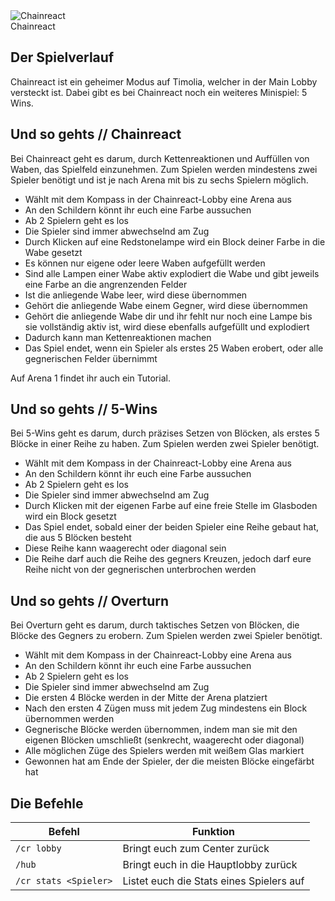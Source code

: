 <div class="banner-wrapper">
    <img alt="Chainreact" src="../img/Chainreact.png">
    <div class="banner-text">Chainreact</div>
</div>

## Der Spielverlauf
Chainreact ist ein geheimer Modus auf Timolia, welcher in der Main Lobby versteckt ist. 
Dabei gibt es bei Chainreact noch ein weiteres Minispiel: 5 Wins.

## Und so gehts // Chainreact
Bei Chainreact geht es darum, durch Kettenreaktionen und Auffüllen von Waben, das Spielfeld einzunehmen. 
Zum Spielen werden mindestens zwei Spieler benötigt und ist je nach Arena mit bis zu sechs Spielern möglich.

- Wählt mit dem Kompass in der Chainreact-Lobby eine Arena aus
- An den Schildern könnt ihr euch eine Farbe aussuchen
- Ab 2 Spielern geht es los
- Die Spieler sind immer abwechselnd am Zug
- Durch Klicken auf eine Redstonelampe wird ein Block deiner Farbe in die Wabe gesetzt
- Es können nur eigene oder leere Waben aufgefüllt werden
- Sind alle Lampen einer Wabe aktiv explodiert die Wabe und gibt jeweils eine Farbe an die angrenzenden Felder
- Ist die anliegende Wabe leer, wird diese übernommen
- Gehört die anliegende Wabe einem Gegner, wird diese übernommen
- Gehört die anliegende Wabe dir und ihr fehlt nur noch eine Lampe bis sie vollständig aktiv ist, wird diese ebenfalls aufgefüllt und explodiert
- Dadurch kann man Kettenreaktionen machen
- Das Spiel endet, wenn ein Spieler als erstes 25 Waben erobert, oder alle gegnerischen Felder übernimmt

Auf Arena 1 findet ihr auch ein Tutorial.

## Und so gehts // 5-Wins
Bei 5-Wins geht es darum, durch präzises Setzen von Blöcken, als erstes 5 Blöcke in einer Reihe zu haben. Zum Spielen werden zwei Spieler benötigt.

- Wählt mit dem Kompass in der Chainreact-Lobby eine Arena aus
- An den Schildern könnt ihr euch eine Farbe aussuchen
- Ab 2 Spielern geht es los
- Die Spieler sind immer abwechselnd am Zug
- Durch Klicken mit der eigenen Farbe auf eine freie Stelle im Glasboden wird ein Block gesetzt
- Das Spiel endet, sobald einer der beiden Spieler eine Reihe gebaut hat, die aus 5 Blöcken besteht
- Diese Reihe kann waagerecht oder diagonal sein
- Die Reihe darf auch die Reihe des gegners Kreuzen, jedoch darf eure Reihe nicht von der gegnerischen unterbrochen werden

## Und so gehts // Overturn
Bei Overturn geht es darum, durch taktisches Setzen von Blöcken, die Blöcke des Gegners zu erobern. Zum Spielen werden zwei Spieler benötigt.

- Wählt mit dem Kompass in der Chainreact-Lobby eine Arena aus
- An den Schildern könnt ihr euch eine Farbe aussuchen
- Ab 2 Spielern geht es los
- Die Spieler sind immer abwechselnd am Zug
- Die ersten 4 Blöcke werden in der Mitte der Arena platziert
- Nach den ersten 4 Zügen muss mit jedem Zug mindestens ein Block übernommen werden
- Gegnerische Blöcke werden übernommen, indem man sie mit den eigenen Blöcken umschließt (senkrecht, waagerecht oder diagonal)
- Alle möglichen Züge des Spielers werden mit weißem Glas markiert
- Gewonnen hat am Ende der Spieler, der die meisten Blöcke eingefärbt hat

## Die Befehle
| Befehl | Funktion |
| ------ | -------- |
| `/cr lobby`           | Bringt euch zum Center zurück |
| `/hub`                | Bringt euch in die Hauptlobby zurück |
| `/cr stats <Spieler>` | Listet euch die Stats eines Spielers auf |
